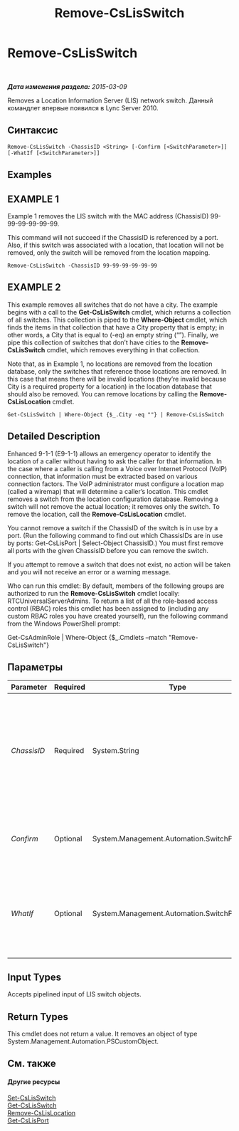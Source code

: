 ﻿---
title: Remove-CsLisSwitch
TOCTitle: Remove-CsLisSwitch
ms:assetid: 53456988-4b37-4f34-825d-bebee5124856
ms:mtpsurl: https://technet.microsoft.com/ru-ru/library/Gg398352(v=OCS.15)
ms:contentKeyID: 49309770
ms.date: 05/19/2016
mtps_version: v=OCS.15
ms.translationtype: HT
---

# Remove-CsLisSwitch

 

_**Дата изменения раздела:** 2015-03-09_

Removes a Location Information Server (LIS) network switch. Данный командлет впервые появился в Lync Server 2010.

## Синтаксис

    Remove-CsLisSwitch -ChassisID <String> [-Confirm [<SwitchParameter>]] [-WhatIf [<SwitchParameter>]]

## Examples

## EXAMPLE 1

Example 1 removes the LIS switch with the MAC address (ChassisID) 99-99-99-99-99-99.

This command will not succeed if the ChassisID is referenced by a port. Also, if this switch was associated with a location, that location will not be removed, only the switch will be removed from the location mapping.

    Remove-CsLisSwitch -ChassisID 99-99-99-99-99-99

## EXAMPLE 2

This example removes all switches that do not have a city. The example begins with a call to the **Get-CsLisSwitch** cmdlet, which returns a collection of all switches. This collection is piped to the **Where-Object** cmdlet, which finds the items in that collection that have a City property that is empty; in other words, a City that is equal to (-eq) an empty string (“”). Finally, we pipe this collection of switches that don’t have cities to the **Remove-CsLisSwitch** cmdlet, which removes everything in that collection.

Note that, as in Example 1, no locations are removed from the location database, only the switches that reference those locations are removed. In this case that means there will be invalid locations (they’re invalid because City is a required property for a location) in the location database that should also be removed. You can remove locations by calling the **Remove-CsLisLocation** cmdlet.

    Get-CsLisSwitch | Where-Object {$_.City -eq ""} | Remove-CsLisSwitch

## Detailed Description

Enhanced 9-1-1 (E9-1-1) allows an emergency operator to identify the location of a caller without having to ask the caller for that information. In the case where a caller is calling from a Voice over Internet Protocol (VoIP) connection, that information must be extracted based on various connection factors. The VoIP administrator must configure a location map (called a wiremap) that will determine a caller’s location. This cmdlet removes a switch from the location configuration database. Removing a switch will not remove the actual location; it removes only the switch. To remove the location, call the **Remove-CsLisLocation** cmdlet.

You cannot remove a switch if the ChassisID of the switch is in use by a port. (Run the following command to find out which ChassisIDs are in use by ports: Get-CsLisPort | Select-Object ChassisID.) You must first remove all ports with the given ChassisID before you can remove the switch.

If you attempt to remove a switch that does not exist, no action will be taken and you will not receive an error or a warning message.

Who can run this cmdlet: By default, members of the following groups are authorized to run the **Remove-CsLisSwitch** cmdlet locally: RTCUniversalServerAdmins. To return a list of all the role-based access control (RBAC) roles this cmdlet has been assigned to (including any custom RBAC roles you have created yourself), run the following command from the Windows PowerShell prompt:

Get-CsAdminRole | Where-Object {$\_.Cmdlets –match "Remove-CsLisSwitch"}

## Параметры


<table>
<colgroup>
<col style="width: 25%" />
<col style="width: 25%" />
<col style="width: 25%" />
<col style="width: 25%" />
</colgroup>
<thead>
<tr class="header">
<th>Parameter</th>
<th>Required</th>
<th>Type</th>
<th>Description</th>
</tr>
</thead>
<tbody>
<tr class="odd">
<td><p><em>ChassisID</em></p></td>
<td><p>Required</p></td>
<td><p>System.String</p></td>
<td><p>The Media Access Control (MAC) address of the network switch. This value will be in the form nn-nn-nn-nn-nn-nn, such as 12-34-56-78-90-ab.</p></td>
</tr>
<tr class="even">
<td><p><em>Confirm</em></p></td>
<td><p>Optional</p></td>
<td><p>System.Management.Automation.SwitchParameter</p></td>
<td><p>Запрашивает подтверждение перед выполнением команды.</p></td>
</tr>
<tr class="odd">
<td><p><em>WhatIf</em></p></td>
<td><p>Optional</p></td>
<td><p>System.Management.Automation.SwitchParameter</p></td>
<td><p>Описывает, что произойдет при выполнении команды без реального выполнения команды.</p></td>
</tr>
</tbody>
</table>


## Input Types

Accepts pipelined input of LIS switch objects.

## Return Types

This cmdlet does not return a value. It removes an object of type System.Management.Automation.PSCustomObject.

## См. также

#### Другие ресурсы

[Set-CsLisSwitch](set-cslisswitch.md)  
[Get-CsLisSwitch](get-cslisswitch.md)  
[Remove-CsLisLocation](remove-cslislocation.md)  
[Get-CsLisPort](get-cslisport.md)

